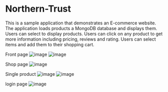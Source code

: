 # Northern-Trust

This is a sample application that demonstrates an E-commerce website. The application loads products a MongoDB database and displays them. Users can select to display products. Users can click on any product to get more information including pricing, reviews and rating. Users can select items and add them to their shopping cart.

Front page
![image](https://user-images.githubusercontent.com/92677400/195629715-8aa9e0fe-fe94-42cd-a81e-22d59b77c47e.png)
![image](https://user-images.githubusercontent.com/92677400/195629079-efe60b05-0252-4e1c-a35c-a7fc7995bb82.png)

Shop page
![image](https://user-images.githubusercontent.com/92677400/195630137-025d7392-d639-400c-9350-e7fbf6cb8d25.png)

Single product
![image](https://user-images.githubusercontent.com/92677400/195631173-b3618d07-9509-4b64-a730-4effd7090751.png)
![image](https://user-images.githubusercontent.com/92677400/195631381-ce4575c8-ec3c-4f89-a2dc-ed9719e443d3.png)

login page
![image](https://user-images.githubusercontent.com/92677400/195631501-69fc2d25-5e4d-4cd6-ade5-5bd572a57485.png)
